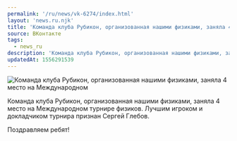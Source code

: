 ```yaml
---
permalink: '/ru/news/vk-6274/index.html'
layout: 'news.ru.njk'
title: 'Команда клуба Рубикон, организованная нашими физиками, заняла 4 место на Международном турнире'
source: ВКонтакте
tags:
  - news_ru
description: 'Команда клуба Рубикон, организованная нашими физиками, заняла 4 место на Международном'
updatedAt: 1556291539
---
```

![Команда клуба Рубикон, организованная нашими физиками, заняла 4 место на Международном](https://sun9-73.userapi.com/impf/c845418/v845418084/1f3541/lxNWyNZi-sE.jpg?size=1280x960&quality=96&sign=51c75557f1a5a1569a22f4c7920b25b9&c_uniq_tag=tQlAal5jVf4odUzLGk33E8CQg6KSPy87UHr7WyeR3ds&type=album)

Команда клуба Рубикон, организованная нашими физиками, заняла 4 место на Международном турнире физиков. Лучшим игроком и докладчиком турнира признан Сергей Глебов.

Поздравляем ребят!

